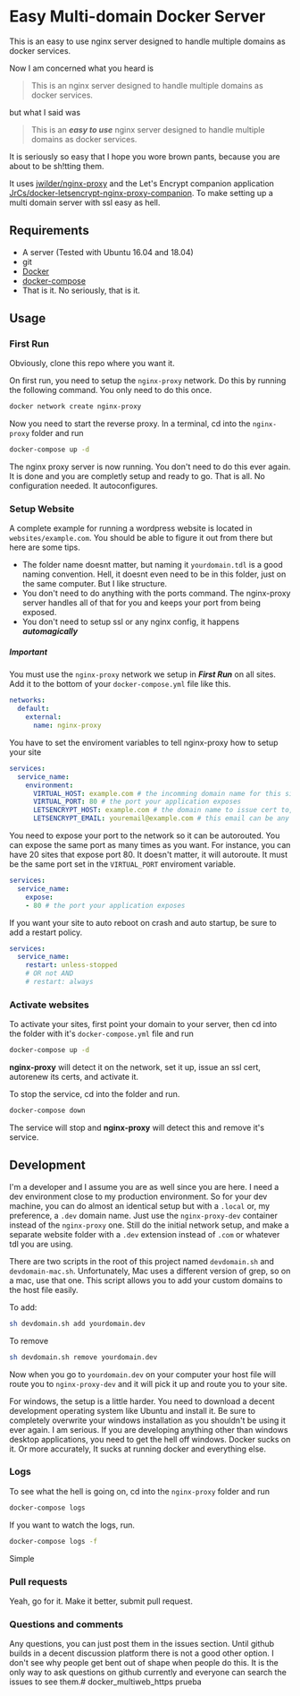 # Easy Multi-domain Docker Server
This is an easy to use nginx server designed to handle multiple domains as docker services. 

Now I am concerned what you heard is 

> This is an nginx server designed to handle multiple domains as docker services.

but what I said was 

>This is an ***easy to use*** nginx server designed to handle multiple domains as docker services.

It is seriously so easy that I hope you wore brown pants, because you are about to be sh!tting them.

It uses 
[jwilder/nginx-proxy](https://github.com/jwilder/nginx-proxy "nginx-proxy") and the Let's Encrypt companion application
[JrCs/docker-letsencrypt-nginx-proxy-companion](https://github.com/JrCs/docker-letsencrypt-nginx-proxy-companion "letsencrypt-nginx-proxy-companion").
To make setting up a multi domain server with ssl easy as hell.

## Requirements
* A server (Tested with Ubuntu 16.04 and 18.04)
* git
* [Docker](https://www.docker.com/ "Docker")
* [docker-compose](https://docs.docker.com/compose/install/ "Install Docker Compose")
* That is it. No seriously, that is it.

## Usage

### First Run
Obviously, clone this repo where you want it. 

On first run, you need to setup the `nginx-proxy` network. Do this by running the following command. You only need to do this once.
```bash
docker network create nginx-proxy
```

Now you need to start the reverse proxy. In a terminal, cd into the `nginx-proxy` folder and run
```bash
docker-compose up -d
```

The nginx proxy server is now running. You don't need to do this ever again. It is done and you are completly setup and ready
to go. That is all. No configuration needed. It autoconfigures.

### Setup Website
A complete example for running a wordpress website is located in `websites/example.com`. You should be able to figure it out from
there but here are some tips. 

* The folder name doesnt matter, but naming it `yourdomain.tdl` is a good naming convention. Hell, it doesnt even need to be in this
folder, just on the same computer. But I like structure.
* You don't need to do anything with the ports command. The nginx-proxy server handles all of that for you and keeps your port from being exposed.
* You don't need to setup ssl or any nginx config, it happens ***automagically***

##### Important

You must use the `nginx-proxy` network we setup in ***First Run*** on all sites. Add it to the bottom of your
`docker-compose.yml` file like this.
```yaml
networks:
  default:
    external:
      name: nginx-proxy
```

You have to set the enviroment variables to tell nginx-proxy how to setup your site
```yaml
services:
  service_name:
    environment:
      VIRTUAL_HOST: example.com # the incomming domain name for this site
      VIRTUAL_PORT: 80 # the port your application exposes
      LETSENCRYPT_HOST: example.com # the domain name to issue cert to, same as VIRTUAL_HOST
      LETSENCRYPT_EMAIL: youremail@example.com # this email can be any of your emails. Not domain specific
```

You need to expose your port to the network so it can be autorouted. You can expose the same port as many times as you want.
For instance, you can have 20 sites that expose port 80. It doesn't matter, it will autoroute. It must be the same port
set in the `VIRTUAL_PORT` enviroment variable.
```yaml
services:
  service_name:
    expose:
    - 80 # the port your application exposes
```

If you want your site to auto reboot on crash and auto startup, be sure to add a restart policy.
```yaml
services:
  service_name:
    restart: unless-stopped
    # OR not AND
    # restart: always
```

### Activate websites
To activate your sites, first point your domain to your server, then cd into the folder with it's `docker-compose.yml` file and run
```bash
docker-compose up -d
```
**nginx-proxy** will detect it on the network, set it up, issue an ssl cert, autorenew its certs, and activate it.

To stop the service, cd into the folder and run.
```bash
docker-compose down
```
The service will stop and **nginx-proxy** will detect this and remove it's service.


## Development
I'm a developer and I assume you are as well since you are here. I need a dev environment close to
my production environment. So for your dev machine, you can do almost an identical setup but with a 
`.local` or, my preference, a `.dev` domain name. Just use the `nginx-proxy-dev` container instead of
the `nginx-proxy` one. Still do the initial network setup, and make a separate website folder with a
`.dev` extension instead of `.com` or whatever tdl you are using.

There are two scripts in the root of this project named `devdomain.sh` and `devdomain-mac.sh`.
Unfortunately, Mac uses a different version of grep, so on a mac, use that one. This 
script allows you to add your custom domains to the host file easily.

To add:
```bash
sh devdomain.sh add yourdomain.dev
```

To remove
```bash
sh devdomain.sh remove yourdomain.dev
```

Now when you go to `yourdomain.dev` on your computer your host file will route you to `nginx-proxy-dev` and it will
pick it up and route you to your site.

For windows, the setup is a little harder. You need to download a decent development operating
system like Ubuntu and install it. Be sure to completely overwrite your windows installation
as you shouldn't be using it ever again. I am serious. If you are developing anything other than
windows desktop applications, you need to get the hell off windows. Docker sucks on it. Or more accurately,
It sucks at running docker and everything else. 

### Logs
To see what the hell is going on, cd into the `nginx-proxy` folder and run
```bash
docker-compose logs
```
If you want to watch the logs, run.
```bash
docker-compose logs -f
```
Simple


### Pull requests
Yeah, go for it. Make it better, submit pull request. 

### Questions and comments

Any questions, you can just post them in the issues section. Until github builds in a decent
discussion platform there is not a good other option. I don't see why people get bent out of shape
when people do this. It is the only way to ask questions on github currently and everyone
 can search the issues to see them.# docker_multiweb_https
 prueba
